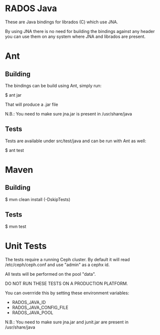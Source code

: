 # RADOS Java
These are Java bindings for librados (C) which use JNA.

By using JNA there is no need for building the bindings against any header
you can use them on any system where JNA and librados are present.

# Ant
## Building
The bindings can be build using Ant, simply run:

$ ant jar

That will produce a .jar file

N.B.: You need to make sure jna.jar is present in /usr/share/java

## Tests
Tests are available under src/test/java and can be run with Ant as well:

$ ant test

# Maven
## Building
$ mvn clean install (-DskipTests)

## Tests
$ mvn test

# Unit Tests
The tests require a running Ceph cluster. By default it will read /etc/ceph/ceph.conf
and use "admin" as a cephx id.

All tests will be performed on the pool "data".

DO NOT RUN THESE TESTS ON A PRODUCTION PLATFORM.

You can overrride this by setting these environment variables:
* RADOS_JAVA_ID
* RADOS_JAVA_CONFIG_FILE
* RADOS_JAVA_POOL

N.B.: You need to make sure jna.jar and junit.jar are present in /usr/share/java
